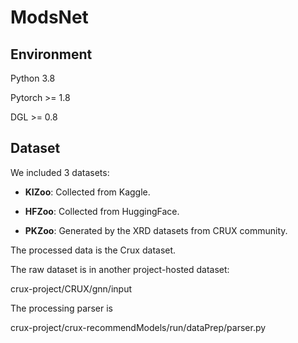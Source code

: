# ModsNet

## Environment

Python 3.8

Pytorch >= 1.8

DGL >= 0.8

## Dataset


We included 3 datasets:

* **KIZoo**: Collected from Kaggle.

* **HFZoo**: Collected from HuggingFace.

* **PKZoo**: Generated by the XRD datasets from CRUX community.

The processed data is the Crux dataset.

The raw dataset is in another project-hosted dataset:

crux-project/CRUX/gnn/input

The processing parser is

crux-project/crux-recommendModels/run/dataPrep/parser.py
